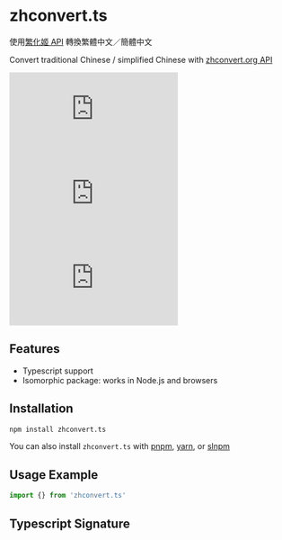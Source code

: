 # zhconvert.ts

使用[繁化姬 API](https://docs.zhconvert.org) 轉換繁體中文／簡體中文

Convert traditional Chinese / simplified Chinese with [zhconvert.org API](https://docs.zhconvert.org)

[![npm Package Version](https://img.shields.io/npm/v/zhconvert.ts)](https://www.npmjs.com/package/zhconvert.ts)
[![Minified Package Size](https://img.shields.io/bundlephobia/min/zhconvert.ts)](https://bundlephobia.com/package/zhconvert.ts)
[![Minified and Gzipped Package Size](https://img.shields.io/bundlephobia/minzip/zhconvert.ts)](https://bundlephobia.com/package/zhconvert.ts)

## Features

- Typescript support
- Isomorphic package: works in Node.js and browsers

## Installation

```bash
npm install zhconvert.ts
```

You can also install `zhconvert.ts` with [pnpm](https://pnpm.io/), [yarn](https://yarnpkg.com/), or [slnpm](https://github.com/beenotung/slnpm)

## Usage Example

```typescript
import {} from 'zhconvert.ts'
```

## Typescript Signature

```typescript

```
